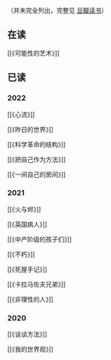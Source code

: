 ---
---

（并未完全列出，完整见 [豆瓣读书](https://book.douban.com/people/Gnblink/)）


## 在读
[[《可能性的艺术》]]


## 已读

### 2022

[[《心流》]]

[[《昨日的世界》]]

[[《科学革命的结构》]]

[[《把自己作为方法》]]

[[《一间自己的房间》]]

### 2021
[[《火与烬》]]

[[《英国病人》]]

[[《中产阶级的孩子们》]]

[[《不朽》]]

[[《死屋手记》]]

[[《卡拉马佐夫兄弟》]]

[[《非理性的人》]]



### 2020
[[《谈谈方法》]]

[[《我的世界观》]]

